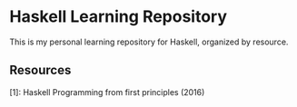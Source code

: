 # Haskell Learning Repository

This is my personal learning repository for Haskell, organized by resource.

## Resources

[1]: Haskell Programming from first principles (2016)
